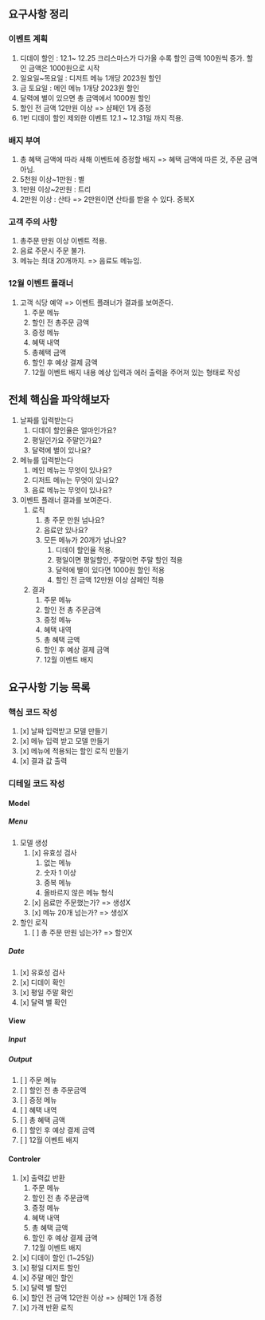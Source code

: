 ## 요구사항 정리

### 이벤트 계획

1. 디데이 할인 : 12.1~ 12.25 크리스마스가 다가올 수록 할인 금액 100원씩 증가. 할인 금액은 1000원으로 시작
2. 일요일~목요일 : 디저트 메뉴 1개당 2023원 할인
3. 금 토요일 : 메인 메뉴 1개당 2023원 할인
4. 달력에 별이 있으면 총 금액에서 1000원 할인
5. 할인 전 금액 12만원 이상 => 샴페인 1개 증정
6. 1번 디데이 할인 제외한 이벤트 12.1 ~ 12.31일 까지 적용.

### 배지 부여

1. 총 혜택 금액에 따라 새해 이벤트에 증정할 배지
   => 혜택 금액에 따른 것, 주문 금액 아님.
2. 5천원 이상~1만원 : 별
3. 1만원 이상~2만원 : 트리
4. 2만원 이상 : 산타
   => 2만원이면 산타를 받을 수 있다. 중복X

### 고객 주의 사항

1. 총주문 만원 이상 이벤트 적용.
2. 음료 주문시 주문 불가.
3. 메뉴는 최대 20개까지.
   => 음료도 메뉴임.

### 12월 이벤트 플래너

1. 고객 식당 예약 => 이벤트 플래너가 결과를 보여준다.
   1. 주문 메뉴
   2. 할인 전 총주문 금액
   3. 증정 메뉴
   4. 혜택 내역
   5. 총혜택 금액
   6. 할인 후 예상 결제 금액
   7. 12월 이벤트 배지 내용
      예상 입력과 에러 출력을 주어져 있는 형태로 작성

## 전체 핵심을 파악해보자

1. 날짜를 입력받는다
   1. 디데이 할인율은 얼마인가요?
   2. 평일인가요 주말인가요?
   3. 달력에 별이 있나요?
2. 메뉴를 입력받는다
   1. 메인 메뉴는 무엇이 있나요?
   2. 디저트 메뉴는 무엇이 있나요?
   3. 음료 메뉴는 무엇이 있나요?
3. 이벤트 플래너 결과를 보여준다.
   1. 로직
      1. 총 주문 만원 넘나요?
      2. 음료만 있나요?
      3. 모든 메뉴가 20개가 넘나요?
         1. 디데이 할인율 적용.
         2. 평일이면 평일할인, 주말이면 주말 할인 적용
         3. 달력에 별이 있다면 1000원 할인 적용
         4. 할인 전 금액 12만원 이상 샴페인 적용
   2. 결과
      1. 주문 메뉴
      2. 할인 전 총 주문금액
      3. 증정 메뉴
      4. 혜택 내역
      5. 총 혜택 금액
      6. 할인 후 예상 결제 금액
      7. 12월 이벤트 배지

## 요구사항 기능 목록

### 핵심 코드 작성

1. [x] 날짜 입력받고 모델 만들기
2. [x] 메뉴 입력 받고 모델 만들기
3. [x] 메뉴에 적용되는 할인 로직 만들기
4. [x] 결과 값 출력

### 디테일 코드 작성

#### Model

##### Menu

1. 모델 생성
   1. [x] 유효성 검사
      1. 없는 메뉴
      2. 숫자 1 이상
      3. 중복 메뉴
      4. 올바르지 않은 메뉴 형식
   2. [x] 음료만 주문했는가? => 생성X
   3. [x] 메뉴 20개 넘는가? => 생성X
2. 할인 로직
   1. [ ] 총 주문 만원 넘는가? => 할인X

##### Date

1. [x] 유효성 검사
2. [x] 디데이 확인
3. [x] 평일 주말 확인
4. [x] 달력 별 확인

#### View

##### Input

##### Output

1. [ ] 주문 메뉴
2. [ ] 할인 전 총 주문금액
3. [ ] 증정 메뉴
4. [ ] 혜택 내역
5. [ ] 총 혜택 금액
6. [ ] 할인 후 예상 결제 금액
7. [ ] 12월 이벤트 배지

#### Controler

1. [x] 출력값 반환
   1. 주문 메뉴
   2. 할인 전 총 주문금액
   3. 증정 메뉴
   4. 혜택 내역
   5. 총 혜택 금액
   6. 할인 후 예상 결제 금액
   7. 12월 이벤트 배지
2. [x] 디데이 할인 (1~25일)
3. [x] 평일 디저트 할인
4. [x] 주말 메인 할인
5. [x] 달력 별 할인
6. [x] 할인 전 금액 12만원 이상 => 샴페인 1개 증정
7. [x] 가격 반환 로직
